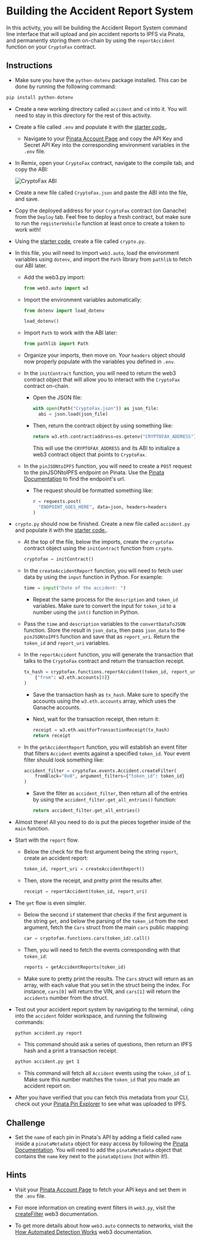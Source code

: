 # Building the Accident Report System

In this activity, you will be building the Accident Report System command line interface that will upload and pin accident reports to IPFS via Pinata, and permanently storing them on-chain by using the `reportAccident` function on your `CryptoFax` contract.

## Instructions

* Make sure you have the `python-dotenv` package installed. This can be done by running the following command:

```bash
pip install python-dotenv
```

* Create a new working directory called `accident` and `cd` into it. You will need to stay in this directory for the rest of this activity.

* Create a file called `.env` and populate it with the [starter code.](Unsolved/.env).

  * Navigate to your [Pinata Account Page](https://pinata.cloud/account) and copy the API Key and Secret API Key into the corresponding environment variables in the `.env` file.

* In Remix, open your `CryptoFax` contract, navigate to the compile tab, and copy the ABI:

  ![CryptoFax ABI](Images/cryptofax-abi.png)

* Create a new file called `CryptoFax.json` and paste the ABI into the file, and save.

* Copy the deployed address for your `CryptoFax` contract (on Ganache) from the `Deploy` tab. Feel free to deploy a fresh contract, but make sure to run the `registerVehicle` function at least once to create a token to work with!

* Using the [starter code](Unsolved/crypto.py), create a file called `crypto.py`.

* In this file, you will need to import `web3.auto`, load the environment variables using `dotenv`, and import the `Path` library from `pathlib` to fetch our ABI later.

  * Add the web3.py import:

    ```python
    from web3.auto import w3
    ```

  * Import the environment variables automatically:

    ```python
    from dotenv import load_dotenv

    load_dotenv()
    ```

  * Import `Path` to work with the ABI later:

    ```python
    from pathlib import Path
    ```

  * Organize your imports, then move on. Your `headers` object should now properly populate with the variables you defined in `.env`.

  * In the `initContract` function, you will need to return the web3 contract object that will allow you to interact with the `CryptoFax` contract on-chain.

    * Open the JSON file:

      ```python
      with open(Path("CryptoFax.json")) as json_file:
        abi = json.load(json_file)
      ```

    * Then, return the contract object by using something like:

      ```python
      return w3.eth.contract(address=os.getenv("CRYPTOFAX_ADDRESS"), abi=abi)
      ```

      This will use the `CRYPTOFAX_ADDRESS` and its ABI to initialize a web3 contract object that points to `CryptoFax`.

  * In the `pinJSONtoIPFS` function, you will need to create a `POST` request to the pinJSONtoIPFS endpoint on Pinata. Use the [Pinata Documentation](https://pinata.cloud/documentation#PinJSONToIPFS) to find the endpoint's url.

    * The request should be formatted something like:

      ```python
      r = requests.post(
        "ENDPOINT_GOES_HERE", data=json, headers=headers
      )
      ```

* `crypto.py` should now be finished. Create a new file called `accident.py` and populate it with the [starter code.](Unsolved/accident.py).

  * At the top of the file, below the imports, create the `cryptofax` contract object using the `initContract` function from `crypto`.

    ```python
    cryptofax = initContract()
    ```

  * In the `createAccidentReport` function, you will need to fetch user data by using the `input` function in Python. For example:

    ```python
    time = input("Date of the accident: ")
    ```

    * Repeat the same process for the `description` and `token_id` variables. Make sure to convert the input for `token_id` to a number using the `int()` function in Python.

  * Pass the `time` and `description` variables to the `convertDataToJSON` function. Store the result in `json_data`, then pass `json_data` to the `pinJSONtoIPFS` function and save that as `report_uri`. Return the `token_id` and `report_uri` variables.

  * In the `reportAccident` function, you will generate the transaction that talks to the `CryptoFax` contract and return the transaction receipt.

    ```python
    tx_hash = cryptofax.functions.reportAccident(token_id, report_uri).transact(
        {"from": w3.eth.accounts[0]}
    )
    ```

    * Save the transaction hash as `tx_hash`. Make sure to specify the accounts using the `w3.eth.accounts` array, which uses the Ganache accounts.

    * Next, wait for the transaction receipt, then return it:

      ```python
      receipt = w3.eth.waitForTransactionReceipt(tx_hash)
      return receipt
      ```

  * In the `getAccidentReport` function, you will establish an event filter that filters `Accident` events against a specified `token_id`. Your event filter should look something like:

    ```python
    accident_filter = cryptofax.events.Accident.createFilter(
        fromBlock="0x0", argument_filters={"token_id": token_id}
    )
    ```

    * Save the filter as `accident_filter`, then return all of the entries by using the `accident_filter.get_all_entries()` function:

      ```python
      return accident_filter.get_all_entries()
      ```

* Almost there! All you need to do is put the pieces together inside of the `main` function.

* Start with the `report` flow.

    * Below the check for the first argument being the string `report`, create an accident report:

      ```python
      token_id, report_uri = createAccidentReport()
      ```

  * Then, store the receipt, and pretty print the results after.

    ```python
    receipt = reportAccident(token_id, report_uri)
    ```

* The `get` flow is even simpler.

  * Below the second `if` statement that checks if the first argument is the string `get`, and below the parsing of the `token_id` from the next argument, fetch the `Cars` struct from the main `cars` public mapping:

    ```python
    car = cryptofax.functions.cars(token_id).call()
    ```

  * Then, you will need to fetch the events corresponding with that `token_id`:

    ```python
    reports = getAccidentReports(token_id)
    ```

  * Make sure to pretty print the results. The `Cars` struct will return as an array, with each value that you set in the struct being the index. For instance, `cars[0]` will return the VIN, and `cars[1]` will return the `accidents` number from the struct.

* Test out your accident report system by navigating to the terminal, `cd`ing into the `accident` folder workspace, and running the following commands:

  ```bash
  python accident.py report
  ```

  * This command should ask a series of questions, then return an IPFS hash and a print a transaction receipt.


  ```bash
  python accident.py get 1
  ```

  * This command will fetch all `Accident` events using the `token_id` of `1`. Make sure this number matches the `token_id` that you made an accident report on.

* After you have verified that you can fetch this metadata from your CLI, check out your [Pinata Pin Explorer](https://pinata.cloud/pinexplorer) to see what was uploaded to IPFS.

## Challenge

* Set the `name` of each pin in Pinata's API by adding a field called `name` inside a `pinataMetadata` object for easy access by following the [Pinata Documentation](https://pinata.cloud/documentation#PinJSONToIPFS). You will need to add the `pinataMetadata` object that contains the `name` key next to the `pinataOptions` (not within it!).

## Hints

* Visit your [Pinata Account Page](https://pinata.cloud/account) to fetch your API keys and set them in the `.env` file.

* For more information on creating event filters in `web3.py`, visit the [createFilter](https://web3py.readthedocs.io/en/stable/contracts.html#web3.contract.Contract.events.your_event_name.createFilter) web3 documentation.

* To get more details about how `web3.auto` connects to networks, visit the [How Automated Detection Works](https://web3py.readthedocs.io/en/stable/providers.html#how-automated-detection-works) web3 documentation.
